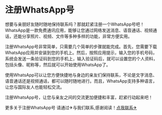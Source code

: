 # 注册WhatsApp号

想要与亲朋好友随时随地保持联系吗？那就赶紧注册一个WhatsApp号吧！WhatsApp是一款免费通讯应用，能够让您通过网络发送消息、语音通话、视频通话，还能分享照片、视频、文件等多种多样的功能，非常方便实用。

注册WhatsApp号非常简单，只需要几个简单的步骤就能完成。首先，您需要下载WhatsApp应用并安装到您的手机上。然后，按照应用提示，输入您的手机号码，系统会发送一条验证码到您的手机上，输入验证码后，就可以设置您的个人资料，包括头像、昵称等，然后就可以开始使用WhatsApp了。

使用WhatsApp可以让您方便快捷地与身边的亲友们保持联系，不论是文字消息、语音通话还是视频通话，都可以随时随地进行。而且，WhatsApp支持多种语言，让您与国际友人也能轻松交流。

注册WhatsApp号，让您与亲友之间的交流更加便捷和丰富，赶紧行动起来吧！

更多关于注册WhatsApp号 请通过✈与我们联系,感谢阅读！[点我联系✈](https://cdn.G208.com)